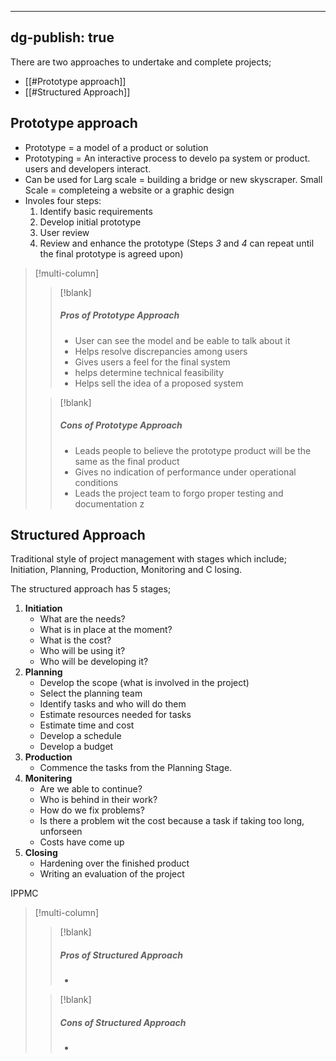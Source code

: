 
---
dg-publish: true
---

There are two approaches to undertake and complete projects;
- [[#Prototype approach]]
- [[#Structured Approach]]




## Prototype approach
- Prototype = a model of a product or solution
- Prototyping = An interactive process to develo pa system or product. users and developers interact.
- Can be used for Larg scale = building a bridge or new skyscraper. Small Scale = completeing a website or a graphic design
- Involes four steps:
	1. Identify basic requirements
	2. Develop initial prototype
	3. User review
	4. Review and enhance the prototype
(Steps *3* and *4* can repeat until the final prototype is agreed upon)

>[!multi-column]
>>[!blank]
>>##### Pros of **Prototype** Approach
>>- User can see the model and be eable to talk about it
>>- Helps resolve discrepancies among users
>>- Gives users a feel for the final system
>>- helps determine technical feasibility
>>- Helps sell the idea of a proposed system
>
>>[!blank]
>>
>>##### Cons of **Prototype** Approach
>>- Leads people to believe the prototype product will be the same as the final product
>>- Gives no indication of performance under operational conditions
>>- Leads the project team to forgo proper testing and documentation
z

## Structured Approach
Traditional style of project management with stages which include; Initiation, Planning, Production, Monitoring and C losing.

The structured approach has 5 stages;

1. **Initiation**
	- What are the needs?
	- What is in place at the moment?
	- What is the cost?
	- Who will be using it?
	- Who will be developing it?
2. **Planning**
	- Develop the scope (what is involved in the project)
	- Select the planning team
	- Identify tasks and who will do them
	- Estimate resources needed for tasks
	- Estimate time and cost
	- Develop a schedule
	- Develop a budget
3. **Production**
	- Commence the tasks from the Planning Stage.
4. **Monitering**
	- Are we able to continue?
	- Who is behind in their work?
	- How do we fix problems?
	- Is there a problem wit the cost because a task if taking too long, unforseen
	- Costs have come up
5. **Closing**
	- Hardening over the finished product
	- Writing an evaluation of the project

IPPMC
>[!multi-column]
>>[!blank]
>>##### Pros of *Structured* Approach
>>- 
>
>>[!blank]
>>
>>##### Cons of *Structured* Approach
>>- 


